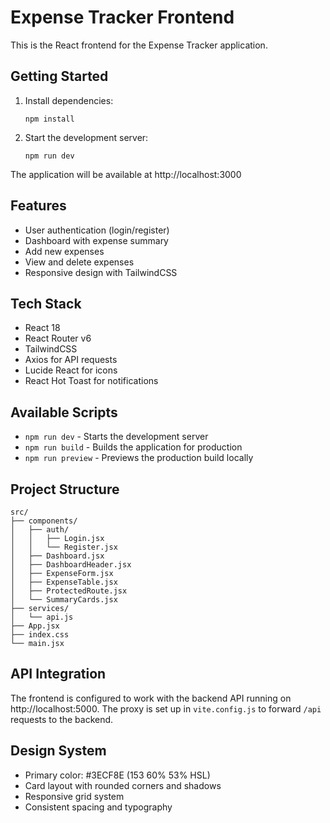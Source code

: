 # Expense Tracker Frontend

This is the React frontend for the Expense Tracker application.

## Getting Started

1. Install dependencies:
   ```
   npm install
   ```

2. Start the development server:
   ```
   npm run dev
   ```

The application will be available at http://localhost:3000

## Features

- User authentication (login/register)
- Dashboard with expense summary
- Add new expenses
- View and delete expenses
- Responsive design with TailwindCSS

## Tech Stack

- React 18
- React Router v6
- TailwindCSS
- Axios for API requests
- Lucide React for icons
- React Hot Toast for notifications

## Available Scripts

- `npm run dev` - Starts the development server
- `npm run build` - Builds the application for production
- `npm run preview` - Previews the production build locally

## Project Structure

```
src/
├── components/
│   ├── auth/
│   │   ├── Login.jsx
│   │   └── Register.jsx
│   ├── Dashboard.jsx
│   ├── DashboardHeader.jsx
│   ├── ExpenseForm.jsx
│   ├── ExpenseTable.jsx
│   ├── ProtectedRoute.jsx
│   └── SummaryCards.jsx
├── services/
│   └── api.js
├── App.jsx
├── index.css
└── main.jsx
```

## API Integration

The frontend is configured to work with the backend API running on http://localhost:5000. The proxy is set up in `vite.config.js` to forward `/api` requests to the backend.

## Design System

- Primary color: #3ECF8E (153 60% 53% HSL)
- Card layout with rounded corners and shadows
- Responsive grid system
- Consistent spacing and typography